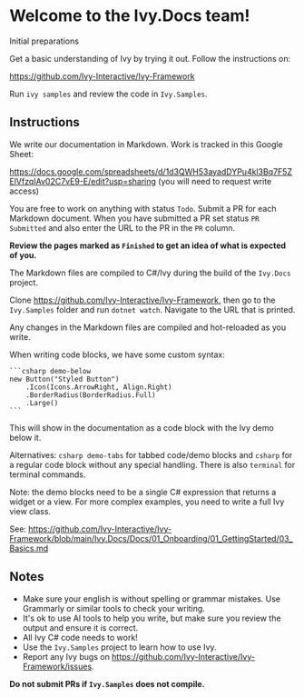 ﻿# Welcome to the Ivy.Docs team!

Initial preparations

Get a basic understanding of Ivy by trying it out. Follow the instructions on:

https://github.com/Ivy-Interactive/Ivy-Framework

Run `ivy samples` and review the code in `Ivy.Samples`.

## Instructions

We write our documentation in Markdown. Work is tracked in this Google Sheet:

https://docs.google.com/spreadsheets/d/1d3QWH53ayadDYPu4kl3Bq7F5ZElVfzqIAv02C7vE9-E/edit?usp=sharing
(you will need to request write access)

You are free to work on anything with status `Todo`. Submit a PR for each Markdown document. When you have submitted a PR set status `PR Submitted` and also enter the URL to the PR in the `PR` column. 

**Review the pages marked as `Finished` to get an idea of what is expected of you.**

The Markdown files are compiled to C#/Ivy during the build of the `Ivy.Docs` project.

Clone https://github.com/Ivy-Interactive/Ivy-Framework, then go to the `Ivy.Samples` folder and run `dotnet watch`. Navigate to the URL that is printed.

Any changes in the Markdown files are compiled and hot-reloaded as you write.

When writing code blocks, we have some custom syntax:

````
```csharp demo-below
new Button("Styled Button")
    .Icon(Icons.ArrowRight, Align.Right)
    .BorderRadius(BorderRadius.Full)
    .Large() 
```
````

This will show in the documentation as a code block with the Ivy demo below it.

Alternatives: `csharp demo-tabs` for tabbed code/demo blocks and `csharp` for a regular code block without any special handling. There is also `terminal` for terminal commands.

Note: the demo blocks need to be a single C# expression that returns a widget or a view. For more complex examples, you need to write a full Ivy view class. 

See: https://github.com/Ivy-Interactive/Ivy-Framework/blob/main/Ivy.Docs/Docs/01_Onboarding/01_GettingStarted/03_Basics.md  

## Notes

* Make sure your english is without spelling or grammar mistakes. Use Grammarly or similar tools to check your writing.
* It's ok to use AI tools to help you write, but make sure you review the output and ensure it is correct.
* All Ivy C# code needs to work!
* Use the `Ivy.Samples` project to learn how to use Ivy.
* Report any Ivy bugs on https://github.com/Ivy-Interactive/Ivy-Framework/issues. 

**Do not submit PRs if `Ivy.Samples` does not compile.**
